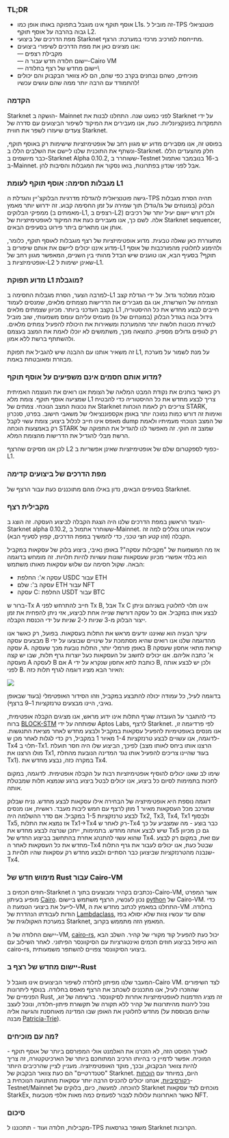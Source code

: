 ### TL;DR

* אוסף תוקף אינו מוגבל בתפוקה באותו אופן כמו L1s. זה מוביל ל-TPS פוטנציאלי גבוה בהרבה על אוסף תוקף L2.
* מפת הדרכים של ביצועי Starknet מתייחסת למרכיב מרכזי במערכת: הרצף.
* אנו מציגים כאן את מפת הדרכים לשיפורי ביצועים:\
  — מקבילת רצפים\
  — יישום חלודה חדש עבור ה-Cairo VM\
  — יישום מחדש של רצף בחלודה\
* מוכיחים, כשהם נבחנים בקרב כפי שהם, הם לא צוואר הבקבוק והם יכולים להתמודד עם הרבה יותר ממה שהם עושים עכשיו!

### הקדמה

Starknet הושקה ב- Mainnet לפני כמעט שנה. התחלנו לבנות את Starknet על ידי התמקדות בפונקציונליות. כעת, אנו מעבירים את המיקוד לשיפור הביצועים עם סדרה של צעדים שיעזרו לשפר את חווית Starknet.

בפוסט זה, אנו מסבירים מדוע יש מגוון רחב של אופטימיזציות שישימות רק באוסף תוקף, ונשתף את התוכנית שלנו ליישם את השלבים הללו ב-Starknet. חלק מהצעדים הללו כבר מיושמים ב-Starknet Alpha 0.10.2, ששוחרר ב-Testnet ב-16 בנובמבר ואתמול ב-Mainnet. אבל לפני שנדון בפתרונות, בואו נסקור את המגבלות והסיבות להן.

### מגבלות חסימה: אוסף תוקף לעומת L1

גישה פוטנציאלית להגדלת מדרגיות הבלוקצ'יין והגדלת ה-TPS תהיה הסרת מגבלות הבלוק (במונחים של גז/גודל) תוך שמירה על זמן החסימה קבוע. זה ידרוש יותר מאמץ ממפיקי הבלוקים (מאמתים ב-L1, רצפים ב-L2) ולכן דורש יישום יעיל יותר של רכיבים אלה. לשם כך, אנו מעבירים כעת את המיקוד לאופטימיזציות של Starknet sequencer, אותן אנו מתארים ביתר פירוט בסעיפים הבאים.

מתעוררת כאן שאלה טבעית. מדוע אופטימיזציות של רצף מוגבלות לאוסף תוקף, כלומר, מדוע איננו יכולים ליישם את אותם שיפורים ב-L1 ולהימנע לחלוטין מהמורכבות של אוסף תוקף? בסעיף הבא, אנו טוענים שיש הבדל מהותי בין השניים, המאפשר מגוון רחב של אופטימיזציות ב-L2 שאינן ישימות ל-L1.

### מדוע תפוקת L1 מוגבלת?

למרבה הצער, הסרת מגבלות החסימה ב-L1 סובלת ממלכוד גדול. על ידי הגדלת קצב הצמיחה של השרשרת, אנו גם מגבירים את הדרישות מצמתים מלאים, שמנסים לעמוד בקצב העדכני ביותר. מכיוון שצמתים מלאים L1 חייבים לבצע מחדש את כל ההיסטוריה, גידול גבוה בגודל הבלוק (במונחים של גז) מעמיס עליהם עומס משמעותי, שוב מוביל לנשירת מכונות חלשות יותר מהמערכת ומשאירות את היכולת להפעיל צמתים מלאים. רק לגופים גדולים מספיק. כתוצאה מכך, משתמשים לא יוכלו לאמת את המצב בעצמם ולהשתתף ברשת ללא אמון.

זה משאיר אותנו עם ההבנה שיש להגביל את תפוקת L1, על מנת לשמור על מערכת מבוזרת ומאובטחת באמת.

### מדוע אותם חסמים אינם משפיעים על אוסף תוקף?

רק כאשר בוחנים את נקודת המבט המלאה של הצומת אנו רואים את העוצמה האמיתית שמציעה אוסף תוקף. צומת מלא L1 צריך לבצע מחדש את כל ההיסטוריה כדי להבטיח את נכונות המצב הנוכחי. צמתים של Starknet צריכים רק לאמת הוכחות STARK, ואימות זה דורש כמות נמוכה יותר באופן אקספוננציאלי של משאבי חישוב. בפרט, סנכרון מאפס אינו חייב לכלול ביצוע; צומת עשוי לקבל dump של המצב הנוכחי מעמיתיו ולאמת רק באמצעות הוכחה STARK שמצב זה חוקי. זה מאפשר לנו להגדיל את התפוקה של הרשת מבלי להגדיל את הדרישות מהצומת המלא.

לכן אנו מסיקים שהרצף L2 כפוף לספקטרום שלם של אופטימיזציות שאינן אפשריות ב-L1.

### מפת הדרכים של ביצועים קדימה

בסעיפים הבאים, נדון באילו מהם מתוכננים כעת עבור הרצף של Starknet.

### מקבילית רצף

הצעד הראשון במפת הדרכים שלנו היה הצגת הקבלה לביצוע העסקה. זה הוצג ב-Starknet alpha 0.10.2, ששוחרר אתמול ב-Mainnet. עכשיו אנחנו צוללים למה זה הקבלה (זהו קטע חצי טכני, כדי להמשיך במפת הדרכים, קפוץ לסעיף הבא).

אז מה המשמעות של "מקבילות עסקה"? באופן נאיבי, ביצוע בלוק של עסקאות במקביל הוא בלתי אפשרי מכיוון שעסקאות שונות עשויות להיות תלויות. זה מומחש בדוגמה הבאה. שקול חסימה עם שלוש עסקאות מאותו משתמש:

* עסקה א': החלפת USDC עבור ETH
* עסקה ב': שלם ETH עבור NFT
* עסקה C: החלפת USDT עבור BTC

ברור ש-Tx A חייב להתרחש לפני Tx B, אבל Tx C אינו תלוי לחלוטין בשניהם וניתן לבצע אותו במקביל. אם כל עסקה דורשת שנייה אחת לביצוע, אזי ניתן להפחית את זמן ייצור הבלוק מ-3 שניות ל-2 שניות על ידי הכנסת הקבלה.

עיקר הבעיה הוא שאיננו יודעים מראש את התלות בעסקאות. בפועל, רק כאשר אנו מבצעים עסקה B מהדוגמה שלנו אנו רואים שהיא מסתמכת על שינויים שבוצעו על ידי עסקה A. באופן פורמלי יותר, התלות נובעת מכך שעסקה B קוראת מתאי אחסון שעסקה א' כתבה אליהם. אנו יכולים לחשוב על העסקאות כעל יוצרות גרף תלות, שבו יש קצה מעסקה A לעסקה B אם A כותבת לתא אחסון שנקרא על ידי B, ולכן יש לבצע אותה לפני B. האיור הבא מציג דוגמה לגרף תלות כזה:

![](https://lh5.googleusercontent.com/OXpkhtGdVlJsLZ9fkz4bFdTIqkOyvGYDaqP3mz_XZSPmPtqy7uZFwlOIHy8e3E4N4rGEPBj0kBpYTsXfIS7q3WURb6kO7HIIZ9cWHaADaPVZoCTdUEQ-uBDLz8e2so0smCleiJRZyZqVLaDVGX3aiJo)

בדוגמה לעיל, כל עמודה יכולה להתבצע במקביל, וזהו הסידור האופטימלי (בעוד שבאופן נאיבי, היינו מבצעים טרנזקציות 1–9 ברצף).

כדי להתגבר על העובדה שגרף התלות אינו ידוע מראש, אנו מציגים הקבלה אופטימית, ברוח [BLOCK-STM](https://malkhi.com/posts/2022/04/block-stm/) שפותחה על ידי Aptos Labs, לרצף Starknet. לפי פרדיגמה זו, אנו מנסים באופטימיות להפעיל עסקאות במקביל ולבצע מחדש לאחר מציאת התנגשות. לדוגמה, אנו עשויים לבצע טרנזקציות 1-4 מאיור 1 במקביל, רק כדי לגלות לאחר מכן ש-Tx4 תלוי ב-Tx1. לפיכך, הביצוע שלו היה חסר תועלת (הרצנו אותו ביחס לאותו מצב מולו הרצנו את Tx1, בעוד שהיינו צריכים להפעיל אותו נגד המדינה הנובעת מהחלת Tx1). במקרה כזה, נבצע מחדש את Tx4.

שימו לב שאנו יכולים להוסיף אופטימיזציות רבות על הקבלה אופטימית. לדוגמה, במקום לחכות בתמימות לסיום כל ביצוע, אנו יכולים לבטל ביצוע ברגע שנמצא תלות שמבטלת אותה.

דוגמה נוספת היא אופטימיזציה של הבחירה אילו עסקאות לבצע מחדש. נניח שבלוק שמורכב מכל העסקאות מאיור 1 מוזן לרצף עם חמש ליבות מעבד. ראשית, אנו מנסים לבצע טרנזקציות 1-5 במקביל. אם סדר ההשלמה היה Tx2, Tx3, Tx4, Tx1 ולבסוף Tx5, אז נמצא את התלות Tx1→Tx4 רק לאחר ש-Tx4 כבר בוצע - מה שמצביע על כך שיש לבצע אותה מחדש. בתמימות, ייתכן שנרצה לבצע מחדש את Tx5 גם כן מכיוון שהוא עשוי להתנהג אחרת בהתחשב בביצוע החדש של Tx4. עם זאת, במקום רק לבצע מחדש את כל העסקאות לאחר ה-Tx4 שבטל כעת, אנו יכולים לעבור את גרף התלות שנבנה מהטרנזקציות שביצוען כבר הסתיים ולבצע מחדש רק עסקאות שהיו תלויות ב-Tx4.

### מימוש חדש של Rust עבור Cairo-VM

חוזים חכמים ב-Starknet נכתבים בקהיר ומבוצעים בתוך ה-Cairo-VM, אשר המפרט מופיע בעיתון [Cairo](https://eprint.iacr.org/2021/1063.pdf). נכון לעכשיו, הרצף משתמש ביישום [python](https://github.com/starkware-libs/cairo-lang/tree/master/src/starkware/cairo/lang/vm) של Cairo-VM. כדי לייעל את ביצועי הטמעת ה-VM, התחלנו במאמץ לכתוב מחדש את ה-VM בחלודה. הודות לעבודתו הנהדרת של [Lambdaclass](https://lambdaclass.com/), שהם עד עכשיו צוות שלא יסולא בפז במערכת האקולוגית של Starknet, המאמץ הזה מתממש בקרוב.

יישום החלודה של ה-VM, [cairo-rs](https://github.com/lambdaclass/cairo-rs), יכול כעת להפעיל קוד מקורי של קהיר. השלב הבא הוא טיפול בביצוע חוזים חכמים ואינטגרציות עם הסיקוונסר הפיתוני. לאחר השילוב עם cairo-rs, ביצועי הסיקוונסר צפויים להשתפר משמעותית.

### יישום מחדש של רצף ב-Rust

המעבר שלנו מפיתון לחלודה לשיפור הביצועים אינו מוגבל ל-Cairo VM. לצד השיפורים שהוזכרו לעיל, אנו מתכננים לשכתב את הרצף מאפס בחלודה. בנוסף ליתרונות הפנימיים של Rust, זה מציג הזדמנות לאופטימיזציות אחרות לסיקוונסר. ברשימה של זוג, נוכל ליהנות מהיתרונות של קהיר ללא תקורה של תקשורת פיתון-חלודה, ונוכל לעצב מחדש לחלוטין את האופן שבו המדינה מאוחסנת והגישה אליה (שהיום מבוססת על מבנה [Patricia-Trie](https://docs.starknet.io/documentation/develop/State/starknet-state/#state_commitment)).

### מה עם מוכיחים?

לאורך הפוסט הזה, לא הזכרנו את האלמנט אולי המפורסם ביותר של אוסף תוקף - המוכיח. אפשר לדמיין כי בהיותו הרכיב המתוחכם ביותר של הארכיטקטורה, זה צריך להיות צוואר הבקבוק, ובכך, מוקד האופטימיזציה. מעניין לציין שהרכיבים היותר "סטנדרטיים" הם כעת צוואר הבקבוק של Starknet. היום, במיוחד עם [הוכחות רקורסיביות](https://medium.com/starkware/recursive-starks-78f8dd401025), אנחנו יכולים להכניס הרבה יותר עסקאות מהתנועה הנוכחית ב-Testnet/Mainnet להוכחה. למעשה, כיום, בלוקים של Starknet מוכחים לצד עסקאות StarkEx, כאשר האחרונות עלולות לצבור לפעמים כמה מאות אלפי מטבעות NFT.

### סיכום

מקבילות, חלודה ועוד - תתכוננו ל-TPS משופר בגרסאות Starknet הקרובות.